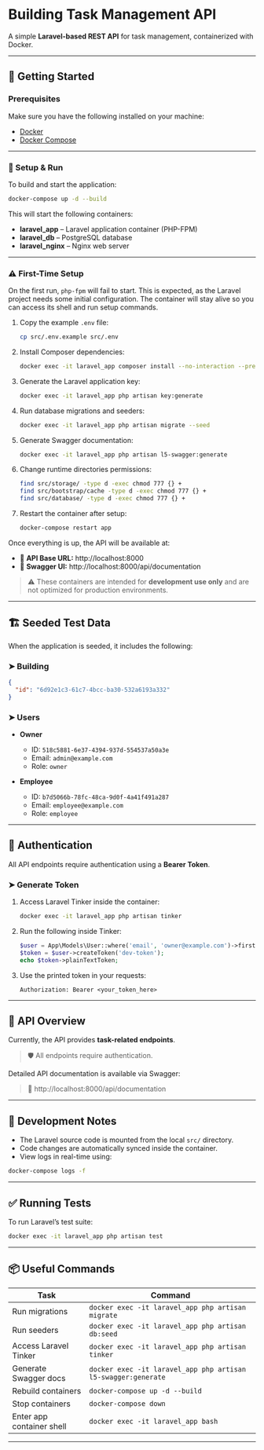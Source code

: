 # Building Task Management API

A simple **Laravel-based REST API** for task management, containerized with Docker.

---

## 🚀 Getting Started

### Prerequisites

Make sure you have the following installed on your machine:

- [Docker](https://docs.docker.com/get-docker/)
- [Docker Compose](https://docs.docker.com/compose/install/)

---

### 🔧 Setup & Run

To build and start the application:

```bash
docker-compose up -d --build
```

This will start the following containers:

- **laravel_app** – Laravel application container (PHP-FPM)
- **laravel_db** – PostgreSQL database
- **laravel_nginx** – Nginx web server

---

### ⚠️ First-Time Setup

On the first run, `php-fpm` will fail to start. This is expected, as the Laravel project needs some initial configuration. The container will stay alive so you can access its shell and run setup commands.

1. Copy the example `.env` file:
   ```bash
   cp src/.env.example src/.env
   ```

2. Install Composer dependencies:
   ```bash
   docker exec -it laravel_app composer install --no-interaction --prefer-dist
   ```

3. Generate the Laravel application key:
   ```bash
   docker exec -it laravel_app php artisan key:generate
   ```

4. Run database migrations and seeders:
   ```bash
   docker exec -it laravel_app php artisan migrate --seed
   ```

5. Generate Swagger documentation:
   ```bash
   docker exec -it laravel_app php artisan l5-swagger:generate
   ```

6. Change runtime directories permissions:

   ```bash
   find src/storage/ -type d -exec chmod 777 {} +
   find src/bootstrap/cache -type d -exec chmod 777 {} +
   find src/database/ -type d -exec chmod 777 {} +
   ```

6. Restart the container after setup:
   ```bash
   docker-compose restart app
   ```

Once everything is up, the API will be available at:

- 📡 **API Base URL:** http://localhost:8000  
- 📘 **Swagger UI:** http://localhost:8000/api/documentation

> ⚠️ These containers are intended for **development use only** and are not optimized for production environments.

---

## 🏗️ Seeded Test Data

When the application is seeded, it includes the following:

### ➤ Building
```json
{
  "id": "6d92e1c3-61c7-4bcc-ba30-532a6193a332"
}
```

### ➤ Users

- **Owner**
  - ID: `518c5881-6e37-4394-937d-554537a50a3e`
  - Email: `admin@example.com`
  - Role: `owner`

- **Employee**
  - ID: `b7d5066b-78fc-48ca-9d0f-4a41f491a287`
  - Email: `employee@example.com`
  - Role: `employee`

---

## 🔐 Authentication

All API endpoints require authentication using a **Bearer Token**.

### ➤ Generate Token

1. Access Laravel Tinker inside the container:

   ```bash
   docker exec -it laravel_app php artisan tinker
   ```

2. Run the following inside Tinker:

   ```php
   $user = App\Models\User::where('email', 'owner@example.com')->first();
   $token = $user->createToken('dev-token');
   echo $token->plainTextToken;
   ```

3. Use the printed token in your requests:

   ```http
   Authorization: Bearer <your_token_here>
   ```

---

## 🧪 API Overview

Currently, the API provides **task-related endpoints**.

> 🛡️ All endpoints require authentication.

Detailed API documentation is available via Swagger:
> 📘 http://localhost:8000/api/documentation

---

## 🧰 Development Notes

- The Laravel source code is mounted from the local `src/` directory.
- Code changes are automatically synced inside the container.
- View logs in real-time using:

```bash
docker-compose logs -f
```

---

## ✅ Running Tests

To run Laravel’s test suite:

```bash
docker exec -it laravel_app php artisan test
```

---

## 📦 Useful Commands

| Task                      | Command                                                                 |
|---------------------------|-------------------------------------------------------------------------|
| Run migrations            | `docker exec -it laravel_app php artisan migrate`                       |
| Run seeders               | `docker exec -it laravel_app php artisan db:seed`                       |
| Access Laravel Tinker     | `docker exec -it laravel_app php artisan tinker`                        |
| Generate Swagger docs     | `docker exec -it laravel_app php artisan l5-swagger:generate`           |
| Rebuild containers        | `docker-compose up -d --build`                                          |
| Stop containers           | `docker-compose down`                                                   |
| Enter app container shell | `docker exec -it laravel_app bash`                                      |

---

